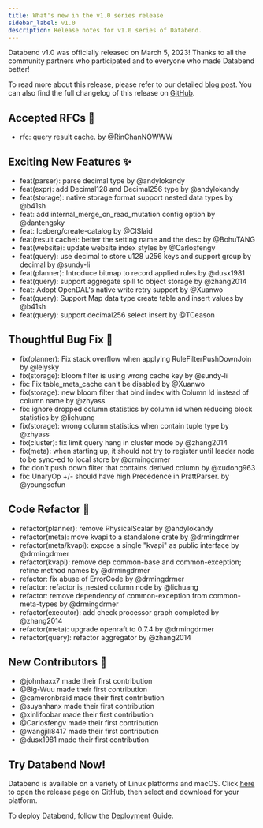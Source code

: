 ```yaml
---
title: What's new in the v1.0 series release
sidebar_label: v1.0
description: Release notes for v1.0 series of Databend.
---
```


Databend v1.0 was officially released on March 5, 2023!
Thanks to all the community partners who participated and to everyone who made Databend better!

To read more about this release, please refer to our detailed [blog post](https://www.databend.com/blog/databend-release-v1.0). You can also find the full changelog of this release on [GitHub](https://github.com/databendlabs/databend/releases/tag/v1.0.0-nightly).

## Accepted RFCs 🛫

- rfc: query result cache. by @RinChanNOWWW

## Exciting New Features ✨

- feat(parser): parse decimal type by @andylokandy
- feat(expr): add Decimal128 and Decimal256 type by @andylokandy
- feat(storage): native storage format support nested data types by @b41sh
- feat: add internal_merge_on_read_mutation config option by @dantengsky
- feat: Iceberg/create-catalog by @ClSlaid
- feat(result cache): better the setting name and the desc by @BohuTANG
- feat(website): update website index styles by @Carlosfengv
- feat(query): use decimal to store u128 u256 keys and support group by decimal by @sundy-li
- feat(planner): Introduce bitmap to record applied rules by @dusx1981
- feat(query): support aggregate spill to object storage by @zhang2014
- feat: Adopt OpenDAL's native write retry support by @Xuanwo
- feat(query): Support Map data type create table and insert values by @b41sh
- feat(query): support decimal256 select insert by @TCeason

## Thoughtful Bug Fix 🔧

- fix(planner): Fix stack overflow when applying RuleFilterPushDownJoin by @leiysky
- fix(storage): bloom filter is using wrong cache key by @sundy-li
- fix: Fix table_meta_cache can't be disabled by @Xuanwo
- fix(storage): new bloom filter that bind index with Column Id instead of column name by @zhyass
- fix: ignore dropped column statistics by column id when reducing block statistics by @lichuang
- fix(storage): wrong column statistics when contain tuple type by @zhyass
- fix(cluster): fix limit query hang in cluster mode by @zhang2014
- fix(meta): when starting up, it should not try to register until leader node to be sync-ed to local store by @drmingdrmer
- fix: don't push down filter that contains derived column by @xudong963
- fix: UnaryOp +/- should have high Precedence in PrattParser. by @youngsofun

## Code Refactor 🎉

- refactor(planner): remove PhysicalScalar by @andylokandy
- refactor(meta): move kvapi to a standalone crate by @drmingdrmer
- refactor(meta/kvapi): expose a single "kvapi" as public interface by @drmingdrmer
- refactor(kvapi): remove dep common-base and common-exception; refine method names by @drmingdrmer
- refactor: fix abuse of ErrorCode by @drmingdrmer
- refactor: refactor is_nested column node by @lichuang
- refactor: remove dependency of common-exception from common-meta-types by @drmingdrmer
- refactor(executor): add check processor graph completed by @zhang2014
- refactor(meta): upgrade openraft to 0.7.4 by @drmingdrmer
- refactor(query): refactor aggregator by @zhang2014

## New Contributors 👋

- @johnhaxx7 made their first contribution
- @Big-Wuu made their first contribution
- @cameronbraid made their first contribution
- @suyanhanx made their first contribution
- @xinlifoobar made their first contribution
- @Carlosfengv made their first contribution
- @wangjili8417 made their first contribution
- @dusx1981 made their first contribution

## Try Databend Now!

Databend is available on a variety of Linux platforms and macOS. Click [here](https://github.com/databendlabs/databend/releases/tag/v0.9.0-nightly) to open the release page on GitHub, then select and download for your platform.

To deploy Databend, follow the [Deployment Guide](/guides/deploy).
